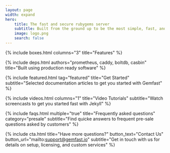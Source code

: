 ```yaml
---
layout: page
width: expand
hero:
    title: The fast and secure rubygems server
    subtitle: Built from the ground up to be the most simple, fast, and secure way to self-host your ruby gems.
    image: logo.png
    search: false
---
```


{% include boxes.html columns="3" title="Features" %}

{% include deps.html authors="prometheus, caddy, boltdb, casbin" title="Built using production ready software" %}

{% include featured.html tag="featured" title="Get Started" subtitle="Selected documentation articles to get you started with Gemfast" %}

{% include videos.html columns="1" title="Video Tutorials" subtitle="Watch screencasts to get you started fast with Jekyll" %}

{% include faqs.html multiple="true" title="Frequently asked questions" category="presale" subtitle="Find quicke answers to frequent pre-sale questions asked by customers" %}

{% include cta.html title="Have more questions?" button_text="Contact Us" button_url="mailto:support@gemfast.io" subtitle="Get in touch with us for details on setup, licensing, and custom services" %}

